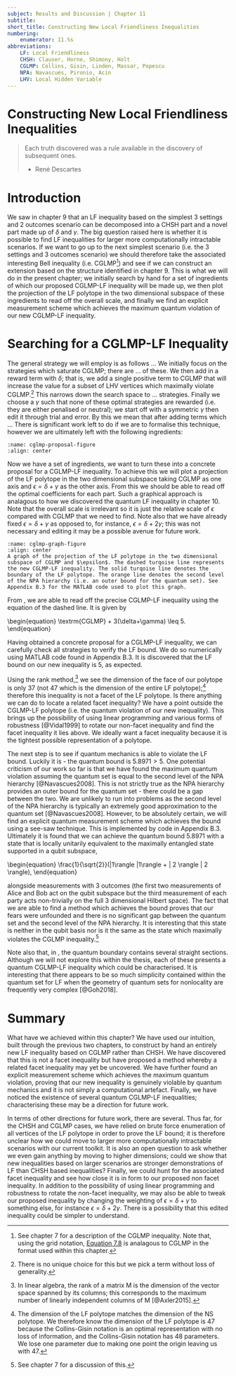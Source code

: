 ```yaml
---
subject: Results and Discussion | Chapter 11
subtitle:
short_title: Constructing New Local Friendliness Inequalities
numbering: 
    enumerator: 11.%s
abbreviations:
    LF: Local Friendliness
    CHSH: Clauser, Horne, Shimony, Holt
    CGLMP: Collins, Gisin, Linden, Massar, Popescu
    NPA: Navascués, Pironio, Acin
    LHV: Local Hidden Variable
---
```


# Constructing New Local Friendliness Inequalities

> Each truth discovered was a rule available in the discovery of subsequent ones.
> - René Descartes

# Introduction

We saw in chapter 9 that an LF inequality based on the simplest $3$ settings and $2$ outcomes scenario can be decomposed into a CHSH part and a novel part made up of $\delta$ and $\gamma$. The big question raised here is whether it is possible to find LF inequalities for larger more computationally intractable scenarios. If we want to go up to the next simplest scenario (i.e. the $3$ settings and $3$ outcomes scenario) we should therefore take the associated interesting Bell inequality (i.e. CGLMP[^1]) and see if we can construct an extension based on the structure identified in chapter 9. This is what we will do in the present chapter; we initially search by hand for a set of ingredients of which our proposed CGLMP-LF inequality will be made up, we then plot the projection of the LF polytope in the two dimensional subspace of these ingredients to read off the overall scale, and finally we find an explicit measurement scheme which achieves the maximum quantum violation of our new CGLMP-LF inequality.

[^1]: See chapter $7$ for a description of the CGLMP inequality. Note that, using the grid notation, [Equation 7.8](#cglmp-equation) is analagous to CGLMP in the format used within this chapter.

# Searching for a CGLMP-LF Inequality

The general strategy we will employ is as follows ... We initially focus on the strategies which saturate CGLMP; there are ... of these. We then add in a reward term with $\delta$; that is, we add a single positive term to CGLMP that will increase the value for a subset of LHV vertices which maximally violate CGLMP.[^2] This narrows down the search space to ... strategies. Finally we choose a $\gamma$ such that none of these optimal strategies are rewarded (i.e. they are either penalised or neutral); we start off with a symmetric $\gamma$ then edit it through trial and error. By this we mean that after adding terms which ... There is significant work left to do if we are to formalise this technique, however we are ultimately left with the following ingredients:

[^2]: There is no unique choice for this but we pick a term without loss of generality.

```{figure} cglmp-proposal.JPG
:name: cglmp-proposal-figure
:align: center
```

Now we have a set of ingredients, we want to turn these into a concrete proposal for a CGLMP-LF inequality. To achieve this we will plot a projection of the LF polytope in the two dimensional subspace taking CGLMP as one axis and $\epsilon = \delta + \gamma$ as the other axis. From this we should be able to read off the optimal coefficients for each part. Such a graphical approach is analagous to how we discovered the quantum LF inequality in chapter 10. Note that the overall scale is irrelevant so it is just the relative scale of $\epsilon$ compared with CGLMP that we need to find. Note also that we have already fixed $\epsilon = \delta + \gamma$ as opposed to, for instance, $\epsilon = \delta + 2\gamma$; this was not necessary and editing it may be a possible avenue for future work. 

```{figure} cglmp-graph.JPG
:name: cglmp-graph-figure
:align: center
A graph of the projection of the LF polytope in the two dimensional subspace of CGLMP and $\epsilon$. The dashed turqoise line represents the new CGLMP-LF inequality. The solid turqoise line denotes the boundary of the LF polytope. The orange line denotes the second level of the NPA hierarchy (i.e. an outer bound for the quantum set). See Appendix B.3 for the MATLAB code used to plot this graph.
```

From [](#cglmp-graph-figure), we are able to read off the precise CGLMP-LF inequality using the equation of the dashed line. It is given by

\begin{equation}
\textrm{CGLMP} + 3(\delta+\gamma) \leq 5.
\end{equation}

Having obtained a concrete proposal for a CGLMP-LF inequality, we can carefully check all strategies to verify the LF bound. We do so numerically using MATLAB code found in Appendix B.3. It is discovered that the LF bound on our new inequality is $5$, as expected. 

Using the rank method,[^3] we see the dimension of the face of our polytope is only $37$ (not $47$ which is the dimension of the entire LF polytope);[^4] therefore this inequality is not a facet of the LF polytope. Is there anything we can do to locate a related facet inequality? We have a point outside the CGLMP-LF polytope (i.e. the quantum violation of our new inequality). This brings up the possibility of using linear programming and various forms of robustness [@Vidal1999] to rotate our non-facet inequality and find the facet inequality it lies above. We ideally want a facet inequality because it is the tightest possible representation of a polytope.

[^3]: In linear algebra, the rank of a matrix M is the dimension of the vector space spanned by its columns; this corresponds to the maximum number of linearly independent columns of M [@Axler2015].

[^4]: The dimension of the LF polytope matches the dimension of the NS polytope. We therefore know the dimension of the LF polytope is 47 because the Collins-Gisin notation is an optimal representation with no loss of information, and the Collins-Gisin notation has 48 parameters. We lose one parameter due to making one point the origin leaving us with 47. 

The next step is to see if quantum mechanics is able to violate the LF bound. Luckily it is - the quantum bound is $5.8971>5$. One potential criticism of our work so far is that we have found the maximum quantum violation assuming the quantum set is equal to the second level of the NPA hierarchy [@Navascues2008]. This is not strictly true as the NPA hierarchy provides an outer bound for the quantum set - there could be a gap between the two. We are unlikely to run into problems as the second level of the NPA hierarchy is typically an extremely good approximation to the quantum set [@Navascues2008]. However, to be absolutely certain, we will find an explicit quantum measurement scheme which achieves the bound using a see-saw technique. This is implemented by code in Appendix B.3. Ultimately it is found that we can achieve the quantum bound $5.8971$ with a state that is locally unitarily equivalent to the maximally entangled state supported in a qubit subspace,

\begin{equation}
\frac{1}{\sqrt{2}}(|1\rangle |1\rangle + | 2 \rangle | 2 \rangle),
\end{equation}

alongside measurements with $3$ outcomes (the first two measurements of Alice and Bob act on the qubit subspace but the third measurement of each party acts non-trivially on the full 3 dimensional Hilbert space). The fact that we are able to find a method which achieves the bound proves that our fears were unfounded and there is no significant gap between the quantum set and the second level of the NPA hierarchy. It is interesting that this state is neither in the qubit basis nor is it the same as the state which maximally violates the CGLMP inequality.[^5]

[^5]: See chapter 7 for a discussion of this.

Note also that, in [](#cglmp-graph-figure), the quantum boundary contains several straight sections. Although we will not explore this within the thesis, each of these presents a quantum CGLMP-LF inequality which could be characterised. It is interesting that there appears to be so much simplicity contained within the quantum set for LF when the geometry of quantum sets for nonlocality are frequently very complex [@Goh2018].

# Summary

What have we achieved within this chapter? We have used our intuition, built through the previous two chapters, to construct by hand an entirely new LF inequality based on CGLMP rather than CHSH. We have discovered that this is not a facet inequality but have proposed a method whereby a related facet inequality may yet be uncovered. We have further found an explicit measurement scheme which achieves the maximum quantum violation, proving that our new inequality is genuinely violable by quantum mechanics and it is not simply a computational artefact. Finally, we have noticed the existence of several quantum CGLMP-LF inequalities; characterising these may be a direction for future work.

In terms of other directions for future work, there are several. Thus far, for the CHSH and CGLMP cases, we have relied on brute force enumeration of all vertices of the LF polytope in order to prove the LF bound; it is therefore unclear how we could move to larger more computationally intractable scenarios with our current toolkit. It is also an open question to ask whether we even gain anything by moving to higher dimensions; could we show that new inequalities based on larger scenarios are stronger demonstrations of LF than CHSH based inequalities? Finally, we could hunt for the associated facet inequality and see how close it is in form to our proposed non facet inequality. In addition to the possibility of using linear programming and robustness to rotate the non-facet inequality, we may also be able to tweak our proposed inequality by changing the weighting of $\epsilon = \delta + \gamma$ to something else, for instance $\epsilon = \delta + 2\gamma$. There is a possibility that this edited inequality could be simpler to understand.

